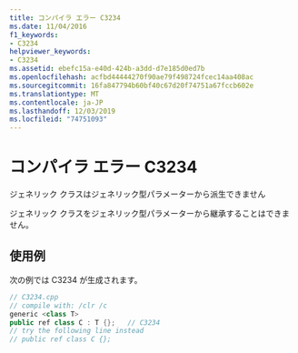 ```yaml
---
title: コンパイラ エラー C3234
ms.date: 11/04/2016
f1_keywords:
- C3234
helpviewer_keywords:
- C3234
ms.assetid: ebefc15a-e40d-424b-a3dd-d7e185d0ed7b
ms.openlocfilehash: acfbd44444270f90ae79f498724fcec14aa408ac
ms.sourcegitcommit: 16fa847794b60bf40c67d20f74751a67fccb602e
ms.translationtype: MT
ms.contentlocale: ja-JP
ms.lasthandoff: 12/03/2019
ms.locfileid: "74751093"
---
```

# <a name="compiler-error-c3234"></a>コンパイラ エラー C3234

ジェネリック クラスはジェネリック型パラメーターから派生できません

ジェネリック クラスをジェネリック型パラメーターから継承することはできません。

## <a name="example"></a>使用例

次の例では C3234 が生成されます。

```cpp
// C3234.cpp
// compile with: /clr /c
generic <class T>
public ref class C : T {};   // C3234
// try the following line instead
// public ref class C {};
```
